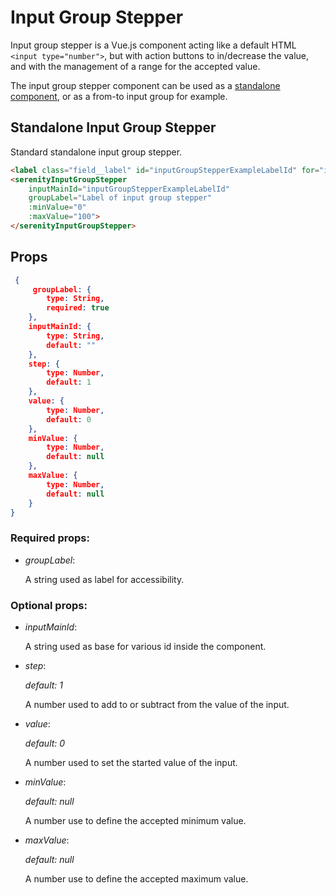 # Input Group Stepper

Input group stepper is a Vue.js component acting like a default HTML `<input type="number">`, but with action buttons to in/decrease the value, and with the management of a range for the accepted value.

The input group stepper component can be used as a [standalone component](#standalone-input-group-stepper), or as a from-to input group for example.

## Standalone Input Group Stepper

Standard standalone input group stepper.

<div class="sd-example">
    <Example-InputGroupStepper></Example-InputGroupStepper>
</div>

```html
<label class="field__label" id="inputGroupStepperExampleLabelId" for="inputGroupStepperExampleLabelId">Default Input Group Stepper:</label>
<serenityInputGroupStepper
    inputMainId="inputGroupStepperExampleLabelId"
    groupLabel="Label of input group stepper"
    :minValue="0"
    :maxValue="100">
</serenityInputGroupStepper>
```

## Props

```json
 {
     groupLabel: {
        type: String,
        required: true
    },
    inputMainId: {
        type: String,
        default: ""
    },
    step: {
        type: Number,
        default: 1
    },
    value: {
        type: Number,
        default: 0
    },
    minValue: {
        type: Number,
        default: null
    },
    maxValue: {
        type: Number,
        default: null
    }
}
```

### Required props:

* *groupLabel*:

    A string used as label for accessibility.

### Optional props:

* *inputMainId*:

    A string used as base for various id inside the component.

* *step*:
    
    *default: 1*

    A number used to add to or subtract from the value of the input.

* *value*:

    *default: 0*
    
    A number used to set the started value of the input.
   
   
* *minValue*:

    *default: null*

    A number use to define the accepted minimum value.

* *maxValue*:

    *default: null*

    A number use to define the accepted maximum value.
